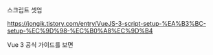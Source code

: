 스크립트 셋업

https://jongik.tistory.com/entry/VueJS-3-script-setup-%EA%B3%BC-setup-%EC%9D%98-%EC%B0%A8%EC%9D%B4

Vue 3 공식 가이드를 보면 <script setup> 문법을 더 선호한다는 것을 확인할 수 있습니다.

그 이유는

1. 더 적은 상용구로 더 간결한 코드 작성 가능
2. 순수 TypeScript 를 사용해 props 및 emit 이벤트를 선언하는 기능
3. 더 뛰어난 런타임 성능 ( 템플릿은 중간 프록시 없이 동일한 범위의 렌더 함수로 컴파일됨 )
4. 더 뛰어난 IDE 유형의 타입 추론 성능 ( 언어 서버가 코드에서 유형을 추출하는 작업 감소 )

등이 있었습니다.
